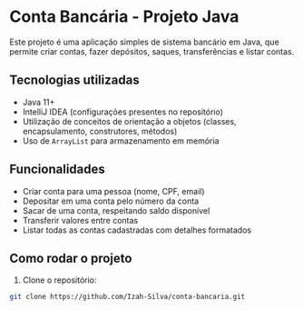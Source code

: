 # Conta Bancária - Projeto Java

Este projeto é uma aplicação simples de sistema bancário em Java, que permite criar contas, fazer depósitos, saques, transferências e listar contas.

## Tecnologias utilizadas

- Java 11+
- IntelliJ IDEA (configurações presentes no repositório)
- Utilização de conceitos de orientação a objetos (classes, encapsulamento, construtores, métodos)
- Uso de `ArrayList` para armazenamento em memória

## Funcionalidades

- Criar conta para uma pessoa (nome, CPF, email)
- Depositar em uma conta pelo número da conta
- Sacar de uma conta, respeitando saldo disponível
- Transferir valores entre contas
- Listar todas as contas cadastradas com detalhes formatados

## Como rodar o projeto

1. Clone o repositório:
```bash
git clone https://github.com/Izah-Silva/conta-bancaria.git
